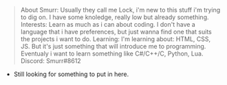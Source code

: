 > About Smurr:  Usually they call me Lock, i'm new to this stuff i'm trying to dig on. I have some knoledge, really low but already something.
> Interests:    Learn as much as i can about coding. I don't have a language that i have preferences, but just wanna find one that suits the projects i want to do.
> Learning:     I'm learning about: HTML, CSS, JS. But it's just something that will introduce me to programming. Eventualy i want to learn something like C#/C++/C, Python, Lua.
> Discord:      Smurr#8612


- Still looking for something to put in here.
